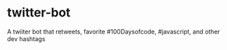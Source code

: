 # twitter-bot
A twiiter bot that retweets, favorite #100Daysofcode, #javascript, and other dev hashtags
